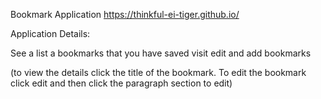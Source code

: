Bookmark Application
https://thinkful-ei-tiger.github.io/

Application Details:

See a list a bookmarks that you have saved
visit edit and add bookmarks 

(to view the details click the title of the bookmark. To edit the bookmark click edit and then click the paragraph section to edit)
